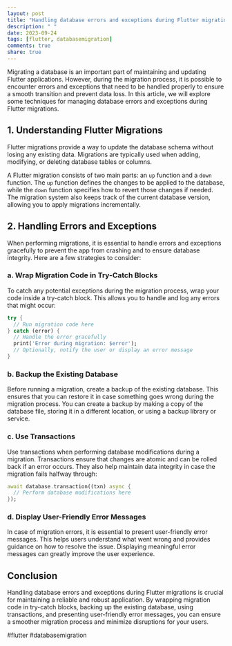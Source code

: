 ```yaml
---
layout: post
title: "Handling database errors and exceptions during Flutter migrations"
description: " "
date: 2023-09-24
tags: [flutter, databasemigration]
comments: true
share: true
---
```


Migrating a database is an important part of maintaining and updating Flutter applications. However, during the migration process, it is possible to encounter errors and exceptions that need to be handled properly to ensure a smooth transition and prevent data loss. In this article, we will explore some techniques for managing database errors and exceptions during Flutter migrations.

## 1. Understanding Flutter Migrations

Flutter migrations provide a way to update the database schema without losing any existing data. Migrations are typically used when adding, modifying, or deleting database tables or columns.

A Flutter migration consists of two main parts: an `up` function and a `down` function. The `up` function defines the changes to be applied to the database, while the `down` function specifies how to revert those changes if needed. The migration system also keeps track of the current database version, allowing you to apply migrations incrementally.

## 2. Handling Errors and Exceptions

When performing migrations, it is essential to handle errors and exceptions gracefully to prevent the app from crashing and to ensure database integrity. Here are a few strategies to consider:

### a. Wrap Migration Code in Try-Catch Blocks

To catch any potential exceptions during the migration process, wrap your code inside a try-catch block. This allows you to handle and log any errors that might occur:

```dart
try {
  // Run migration code here
} catch (error) {
  // Handle the error gracefully
  print('Error during migration: $error');
  // Optionally, notify the user or display an error message
}
```

### b. Backup the Existing Database

Before running a migration, create a backup of the existing database. This ensures that you can restore it in case something goes wrong during the migration process. You can create a backup by making a copy of the database file, storing it in a different location, or using a backup library or service.

### c. Use Transactions

Use transactions when performing database modifications during a migration. Transactions ensure that changes are atomic and can be rolled back if an error occurs. They also help maintain data integrity in case the migration fails halfway through:

```dart
await database.transaction((txn) async {
  // Perform database modifications here
});
```

### d. Display User-Friendly Error Messages

In case of migration errors, it is essential to present user-friendly error messages. This helps users understand what went wrong and provides guidance on how to resolve the issue. Displaying meaningful error messages can greatly improve the user experience.

## Conclusion

Handling database errors and exceptions during Flutter migrations is crucial for maintaining a reliable and robust application. By wrapping migration code in try-catch blocks, backing up the existing database, using transactions, and presenting user-friendly error messages, you can ensure a smoother migration process and minimize disruptions for your users.

#flutter #databasemigration